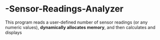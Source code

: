 # -Sensor-Readings-Analyzer
This program reads a user-defined number of sensor readings (or any numeric values), **dynamically allocates memory**, and then calculates and displays
